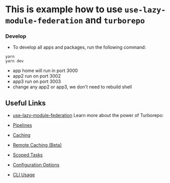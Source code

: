 # This is example how to use `use-lazy-module-federation` and `turborepo`

### Develop
- To develop all apps and packages, run the following command:

```
yarn
yarn dev
```

- app home will run in port 3000
- app2 run on port 3002
- app3 run on port 3003
- change any app2 or app3, we don't need to rebuild shell

## Useful Links
- [use-lazy-module-federation](https://www.npmjs.com/package/use-lazy-module-federation)
Learn more about the power of Turborepo:

- [Pipelines](https://turborepo.org/docs/core-concepts/pipelines)
- [Caching](https://turborepo.org/docs/core-concepts/caching)
- [Remote Caching (Beta)](https://turborepo.org/docs/core-concepts/remote-caching)
- [Scoped Tasks](https://turborepo.org/docs/core-concepts/scopes)
- [Configuration Options](https://turborepo.org/docs/reference/configuration)
- [CLI Usage](https://turborepo.org/docs/reference/command-line-reference)

